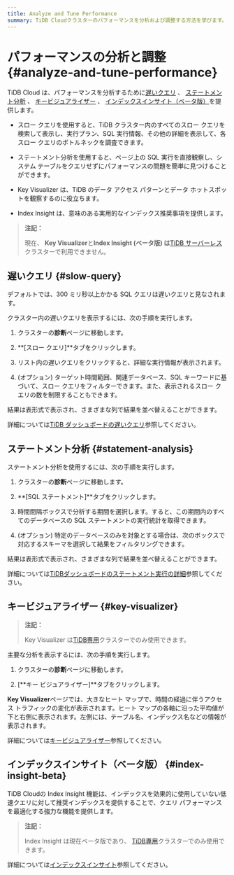 ```yaml
---
title: Analyze and Tune Performance
summary: TiDB Cloudクラスターのパフォーマンスを分析および調整する方法を学びます。
---
```


# パフォーマンスの分析と調整 {#analyze-and-tune-performance}

TiDB Cloud は、パフォーマンスを分析するために[遅いクエリ](#slow-query) 、 [ステートメント分析](#statement-analysis) 、 [キービジュアライザー](#key-visualizer) 、 [インデックスインサイト（ベータ版）](#index-insight-beta)を提供します。

-   スロー クエリを使用すると、TiDB クラスター内のすべてのスロー クエリを検索して表示し、実行プラン、SQL 実行情報、その他の詳細を表示して、各スロー クエリのボトルネックを調査できます。

-   ステートメント分析を使用すると、ページ上の SQL 実行を直接観察し、システム テーブルをクエリせずにパフォーマンスの問題を簡単に見つけることができます。

-   Key Visualizer は、TiDB のデータ アクセス パターンとデータ ホットスポットを観察するのに役立ちます。

-   Index Insight は、意味のある実用的なインデックス推奨事項を提供します。

> **注記：**
>
> 現在、 **Key Visualizer**と**Index Insight (ベータ版) は**[TiDB サーバーレス](/tidb-cloud/select-cluster-tier.md#tidb-serverless)クラスターで利用できません。

## 遅いクエリ {#slow-query}

デフォルトでは、300 ミリ秒以上かかる SQL クエリは遅いクエリと見なされます。

クラスター内の遅いクエリを表示するには、次の手順を実行します。

1.  クラスターの**診断**ページに移動します。

2.  **[スロー クエリ]**タブをクリックします。

3.  リスト内の遅いクエリをクリックすると、詳細な実行情報が表示されます。

4.  (オプション) ターゲット時間範囲、関連データベース、SQL キーワードに基づいて、スロー クエリをフィルターできます。また、表示されるスロー クエリの数を制限することもできます。

結果は表形式で表示され、さまざまな列で結果を並べ替えることができます。

詳細については[TiDB ダッシュボードの遅いクエリ](https://docs.pingcap.com/tidb/stable/dashboard-slow-query)参照してください。

## ステートメント分析 {#statement-analysis}

ステートメント分析を使用するには、次の手順を実行します。

1.  クラスターの**診断**ページに移動します。

2.  **[SQL ステートメント]**タブをクリックします。

3.  時間間隔ボックスで分析する期間を選択します。すると、この期間内のすべてのデータベースの SQL ステートメントの実行統計を取得できます。

4.  (オプション) 特定のデータベースのみを対象とする場合は、次のボックスで対応するスキーマを選択して結果をフィルタリングできます。

結果は表形式で表示され、さまざまな列で結果を並べ替えることができます。

詳細については[TiDBダッシュボードのステートメント実行の詳細](https://docs.pingcap.com/tidb/stable/dashboard-statement-details)参照してください。

## キービジュアライザー {#key-visualizer}

> **注記：**
>
> Key Visualizer は[TiDB専用](/tidb-cloud/select-cluster-tier.md#tidb-dedicated)クラスターでのみ使用できます。

主要な分析を表示するには、次の手順を実行します。

1.  クラスターの**診断**ページに移動します。

2.  [**キー ビジュアライザー]**タブをクリックします。

**Key Visualizer**ページでは、大きなヒート マップで、時間の経過に伴うアクセス トラフィックの変化が表示されます。ヒート マップの各軸に沿った平均値が下と右側に表示されます。左側には、テーブル名、インデックス名などの情報が表示されます。

詳細については[キービジュアライザー](https://docs.pingcap.com/tidb/stable/dashboard-key-visualizer)参照してください。

## インデックスインサイト（ベータ版） {#index-insight-beta}

TiDB Cloudの Index Insight 機能は、インデックスを効果的に使用していない低速クエリに対して推奨インデックスを提供することで、クエリ パフォーマンスを最適化する強力な機能を提供します。

> **注記：**
>
> Index Insight は現在ベータ版であり、 [TiDB専用](/tidb-cloud/select-cluster-tier.md#tidb-dedicated)クラスターでのみ使用できます。

詳細については[インデックスインサイト](/tidb-cloud/index-insight.md)参照してください。
